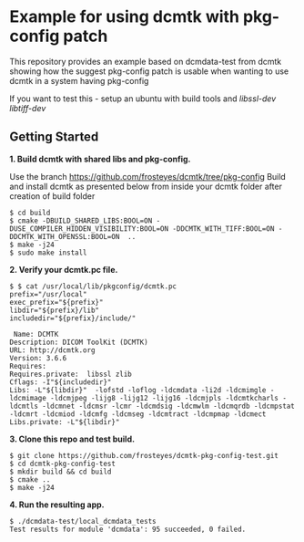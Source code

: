 Example for using dcmtk with pkg-config patch
=============================================
This repository provides an example based on dcmdata-test from dcmtk showing
how the suggest pkg-config patch is usable when wanting to use dcmtk in a 
system having pkg-config

If you want to test this - setup an ubuntu with build tools and *libssl-dev*
*libtiff-dev*

Getting Started
---------------
**1.  Build dcmtk with shared libs and pkg-config.**

Use the branch https://github.com/frosteyes/dcmtk/tree/pkg-config
Build and install dcmtk as presented below from inside your dcmtk folder
after creation of build folder

    $ cd build
    $ cmake -DBUILD_SHARED_LIBS:BOOL=ON -DUSE_COMPILER_HIDDEN_VISIBILITY:BOOL=ON -DDCMTK_WITH_TIFF:BOOL=ON -DDCMTK_WITH_OPENSSL:BOOL=ON  ..  
    $ make -j24
    $ sudo make install

**2.  Verify your dcmtk.pc file.**

    $ $ cat /usr/local/lib/pkgconfig/dcmtk.pc 
    prefix="/usr/local"
    exec_prefix="${prefix}"
    libdir="${prefix}/lib"
    includedir="${prefix}/include/"

     Name: DCMTK
    Description: DICOM ToolKit (DCMTK)
    URL: http://dcmtk.org
    Version: 3.6.6
    Requires: 
    Requires.private:  libssl zlib
    Cflags: -I"${includedir}"
    Libs: -L"${libdir}"  -lofstd -loflog -ldcmdata -li2d -ldcmimgle -ldcmimage -ldcmjpeg -lijg8 -lijg12 -lijg16 -ldcmjpls -ldcmtkcharls -ldcmtls -ldcmnet -ldcmsr -lcmr -ldcmdsig -ldcmwlm -ldcmqrdb -ldcmpstat -ldcmrt -ldcmiod -ldcmfg -ldcmseg -ldcmtract -ldcmpmap -ldcmect
    Libs.private: -L"${libdir}"

**3.  Clone this repo and test build.**

    $ git clone https://github.com/frosteyes/dcmtk-pkg-config-test.git
    $ cd dcmtk-pkg-config-test
    $ mkdir build && cd build
    $ cmake ..
    $ make -j24

**4.  Run the resulting app.**

    $ ./dcmdata-test/local_dcmdata_tests 
    Test results for module 'dcmdata': 95 succeeded, 0 failed.
